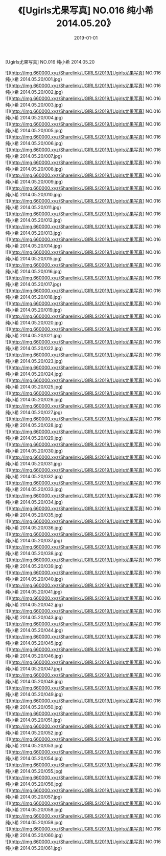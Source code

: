 ﻿---
layout: post
title:  《[Ugirls尤果写真] NO.016 纯小希 2014.05.20》
date:   2019-01-01
img: http://img.660000.xyz/Sharelink/UGIRLS/2019/[Ugirls尤果写真] NO.016 纯小希 2014.05.20/000.jpg
categories: [美女, 清纯, 唯美]
---

[Ugirls尤果写真] NO.016 纯小希 2014.05.20

 ![](http://img.660000.xyz/Sharelink/UGIRLS/2019/[Ugirls尤果写真] NO.016 纯小希 2014.05.20/001.jpg) <br>![](http://img.660000.xyz/Sharelink/UGIRLS/2019/[Ugirls尤果写真] NO.016 纯小希 2014.05.20/002.jpg) <br>![](http://img.660000.xyz/Sharelink/UGIRLS/2019/[Ugirls尤果写真] NO.016 纯小希 2014.05.20/003.jpg) <br>![](http://img.660000.xyz/Sharelink/UGIRLS/2019/[Ugirls尤果写真] NO.016 纯小希 2014.05.20/004.jpg) <br>![](http://img.660000.xyz/Sharelink/UGIRLS/2019/[Ugirls尤果写真] NO.016 纯小希 2014.05.20/005.jpg) <br>![](http://img.660000.xyz/Sharelink/UGIRLS/2019/[Ugirls尤果写真] NO.016 纯小希 2014.05.20/006.jpg) <br>![](http://img.660000.xyz/Sharelink/UGIRLS/2019/[Ugirls尤果写真] NO.016 纯小希 2014.05.20/007.jpg) <br>![](http://img.660000.xyz/Sharelink/UGIRLS/2019/[Ugirls尤果写真] NO.016 纯小希 2014.05.20/008.jpg) <br>![](http://img.660000.xyz/Sharelink/UGIRLS/2019/[Ugirls尤果写真] NO.016 纯小希 2014.05.20/009.jpg) <br>![](http://img.660000.xyz/Sharelink/UGIRLS/2019/[Ugirls尤果写真] NO.016 纯小希 2014.05.20/010.jpg) <br>![](http://img.660000.xyz/Sharelink/UGIRLS/2019/[Ugirls尤果写真] NO.016 纯小希 2014.05.20/011.jpg) <br>![](http://img.660000.xyz/Sharelink/UGIRLS/2019/[Ugirls尤果写真] NO.016 纯小希 2014.05.20/012.jpg) <br>![](http://img.660000.xyz/Sharelink/UGIRLS/2019/[Ugirls尤果写真] NO.016 纯小希 2014.05.20/013.jpg) <br>![](http://img.660000.xyz/Sharelink/UGIRLS/2019/[Ugirls尤果写真] NO.016 纯小希 2014.05.20/014.jpg) <br>![](http://img.660000.xyz/Sharelink/UGIRLS/2019/[Ugirls尤果写真] NO.016 纯小希 2014.05.20/015.jpg) <br>![](http://img.660000.xyz/Sharelink/UGIRLS/2019/[Ugirls尤果写真] NO.016 纯小希 2014.05.20/016.jpg) <br>![](http://img.660000.xyz/Sharelink/UGIRLS/2019/[Ugirls尤果写真] NO.016 纯小希 2014.05.20/017.jpg) <br>![](http://img.660000.xyz/Sharelink/UGIRLS/2019/[Ugirls尤果写真] NO.016 纯小希 2014.05.20/018.jpg) <br>![](http://img.660000.xyz/Sharelink/UGIRLS/2019/[Ugirls尤果写真] NO.016 纯小希 2014.05.20/019.jpg) <br>![](http://img.660000.xyz/Sharelink/UGIRLS/2019/[Ugirls尤果写真] NO.016 纯小希 2014.05.20/020.jpg) <br>![](http://img.660000.xyz/Sharelink/UGIRLS/2019/[Ugirls尤果写真] NO.016 纯小希 2014.05.20/021.jpg) <br>![](http://img.660000.xyz/Sharelink/UGIRLS/2019/[Ugirls尤果写真] NO.016 纯小希 2014.05.20/022.jpg) <br>![](http://img.660000.xyz/Sharelink/UGIRLS/2019/[Ugirls尤果写真] NO.016 纯小希 2014.05.20/023.jpg) <br>![](http://img.660000.xyz/Sharelink/UGIRLS/2019/[Ugirls尤果写真] NO.016 纯小希 2014.05.20/024.jpg) <br>![](http://img.660000.xyz/Sharelink/UGIRLS/2019/[Ugirls尤果写真] NO.016 纯小希 2014.05.20/025.jpg) <br>![](http://img.660000.xyz/Sharelink/UGIRLS/2019/[Ugirls尤果写真] NO.016 纯小希 2014.05.20/026.jpg) <br>![](http://img.660000.xyz/Sharelink/UGIRLS/2019/[Ugirls尤果写真] NO.016 纯小希 2014.05.20/027.jpg) <br>![](http://img.660000.xyz/Sharelink/UGIRLS/2019/[Ugirls尤果写真] NO.016 纯小希 2014.05.20/028.jpg) <br>![](http://img.660000.xyz/Sharelink/UGIRLS/2019/[Ugirls尤果写真] NO.016 纯小希 2014.05.20/029.jpg) <br>![](http://img.660000.xyz/Sharelink/UGIRLS/2019/[Ugirls尤果写真] NO.016 纯小希 2014.05.20/030.jpg) <br>![](http://img.660000.xyz/Sharelink/UGIRLS/2019/[Ugirls尤果写真] NO.016 纯小希 2014.05.20/031.jpg) <br>![](http://img.660000.xyz/Sharelink/UGIRLS/2019/[Ugirls尤果写真] NO.016 纯小希 2014.05.20/032.jpg) <br>![](http://img.660000.xyz/Sharelink/UGIRLS/2019/[Ugirls尤果写真] NO.016 纯小希 2014.05.20/033.jpg) <br>![](http://img.660000.xyz/Sharelink/UGIRLS/2019/[Ugirls尤果写真] NO.016 纯小希 2014.05.20/034.jpg) <br>![](http://img.660000.xyz/Sharelink/UGIRLS/2019/[Ugirls尤果写真] NO.016 纯小希 2014.05.20/035.jpg) <br>![](http://img.660000.xyz/Sharelink/UGIRLS/2019/[Ugirls尤果写真] NO.016 纯小希 2014.05.20/036.jpg) <br>![](http://img.660000.xyz/Sharelink/UGIRLS/2019/[Ugirls尤果写真] NO.016 纯小希 2014.05.20/037.jpg) <br>![](http://img.660000.xyz/Sharelink/UGIRLS/2019/[Ugirls尤果写真] NO.016 纯小希 2014.05.20/038.jpg) <br>![](http://img.660000.xyz/Sharelink/UGIRLS/2019/[Ugirls尤果写真] NO.016 纯小希 2014.05.20/039.jpg) <br>![](http://img.660000.xyz/Sharelink/UGIRLS/2019/[Ugirls尤果写真] NO.016 纯小希 2014.05.20/040.jpg) <br>![](http://img.660000.xyz/Sharelink/UGIRLS/2019/[Ugirls尤果写真] NO.016 纯小希 2014.05.20/041.jpg) <br>![](http://img.660000.xyz/Sharelink/UGIRLS/2019/[Ugirls尤果写真] NO.016 纯小希 2014.05.20/042.jpg) <br>![](http://img.660000.xyz/Sharelink/UGIRLS/2019/[Ugirls尤果写真] NO.016 纯小希 2014.05.20/043.jpg) <br>![](http://img.660000.xyz/Sharelink/UGIRLS/2019/[Ugirls尤果写真] NO.016 纯小希 2014.05.20/044.jpg) <br>![](http://img.660000.xyz/Sharelink/UGIRLS/2019/[Ugirls尤果写真] NO.016 纯小希 2014.05.20/045.jpg) <br>![](http://img.660000.xyz/Sharelink/UGIRLS/2019/[Ugirls尤果写真] NO.016 纯小希 2014.05.20/046.jpg) <br>![](http://img.660000.xyz/Sharelink/UGIRLS/2019/[Ugirls尤果写真] NO.016 纯小希 2014.05.20/047.jpg) <br>![](http://img.660000.xyz/Sharelink/UGIRLS/2019/[Ugirls尤果写真] NO.016 纯小希 2014.05.20/048.jpg) <br>![](http://img.660000.xyz/Sharelink/UGIRLS/2019/[Ugirls尤果写真] NO.016 纯小希 2014.05.20/049.jpg) <br>![](http://img.660000.xyz/Sharelink/UGIRLS/2019/[Ugirls尤果写真] NO.016 纯小希 2014.05.20/050.jpg) <br>![](http://img.660000.xyz/Sharelink/UGIRLS/2019/[Ugirls尤果写真] NO.016 纯小希 2014.05.20/051.jpg) <br>![](http://img.660000.xyz/Sharelink/UGIRLS/2019/[Ugirls尤果写真] NO.016 纯小希 2014.05.20/052.jpg) <br>![](http://img.660000.xyz/Sharelink/UGIRLS/2019/[Ugirls尤果写真] NO.016 纯小希 2014.05.20/053.jpg) <br>![](http://img.660000.xyz/Sharelink/UGIRLS/2019/[Ugirls尤果写真] NO.016 纯小希 2014.05.20/054.jpg) <br>![](http://img.660000.xyz/Sharelink/UGIRLS/2019/[Ugirls尤果写真] NO.016 纯小希 2014.05.20/055.jpg) <br>![](http://img.660000.xyz/Sharelink/UGIRLS/2019/[Ugirls尤果写真] NO.016 纯小希 2014.05.20/056.jpg) <br>![](http://img.660000.xyz/Sharelink/UGIRLS/2019/[Ugirls尤果写真] NO.016 纯小希 2014.05.20/057.jpg) <br>![](http://img.660000.xyz/Sharelink/UGIRLS/2019/[Ugirls尤果写真] NO.016 纯小希 2014.05.20/058.jpg) <br>![](http://img.660000.xyz/Sharelink/UGIRLS/2019/[Ugirls尤果写真] NO.016 纯小希 2014.05.20/059.jpg) <br>![](http://img.660000.xyz/Sharelink/UGIRLS/2019/[Ugirls尤果写真] NO.016 纯小希 2014.05.20/060.jpg) <br>![](http://img.660000.xyz/Sharelink/UGIRLS/2019/[Ugirls尤果写真] NO.016 纯小希 2014.05.20/061.jpg) <br>